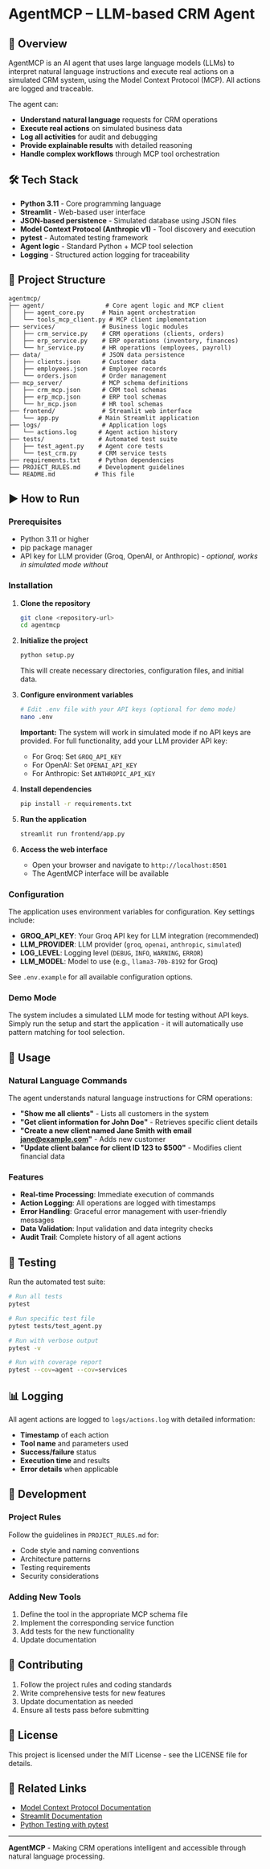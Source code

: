 # AgentMCP – LLM-based CRM Agent

## 🧠 Overview

AgentMCP is an AI agent that uses large language models (LLMs) to interpret natural language instructions and execute real actions on a simulated CRM system, using the Model Context Protocol (MCP). All actions are logged and traceable.

The agent can:
- **Understand natural language** requests for CRM operations
- **Execute real actions** on simulated business data
- **Log all activities** for audit and debugging
- **Provide explainable results** with detailed reasoning
- **Handle complex workflows** through MCP tool orchestration

## 🛠️ Tech Stack

- **Python 3.11** - Core programming language
- **Streamlit** - Web-based user interface
- **JSON-based persistence** - Simulated database using JSON files
- **Model Context Protocol (Anthropic v1)** - Tool discovery and execution
- **pytest** - Automated testing framework
- **Agent logic** - Standard Python + MCP tool selection
- **Logging** - Structured action logging for traceability

## 📁 Project Structure

```
agentmcp/
├── agent/                 # Core agent logic and MCP client
│   ├── agent_core.py     # Main agent orchestration
│   └── tools_mcp_client.py # MCP client implementation
├── services/             # Business logic modules
│   ├── crm_service.py    # CRM operations (clients, orders)
│   ├── erp_service.py    # ERP operations (inventory, finances)
│   └── hr_service.py     # HR operations (employees, payroll)
├── data/                 # JSON data persistence
│   ├── clients.json      # Customer data
│   ├── employees.json    # Employee records
│   └── orders.json       # Order management
├── mcp_server/           # MCP schema definitions
│   ├── crm_mcp.json      # CRM tool schemas
│   ├── erp_mcp.json      # ERP tool schemas
│   └── hr_mcp.json       # HR tool schemas
├── frontend/             # Streamlit web interface
│   └── app.py           # Main Streamlit application
├── logs/                 # Application logs
│   └── actions.log      # Agent action history
├── tests/               # Automated test suite
│   ├── test_agent.py    # Agent core tests
│   └── test_crm.py      # CRM service tests
├── requirements.txt     # Python dependencies
├── PROJECT_RULES.md     # Development guidelines
└── README.md           # This file
```

## ▶️ How to Run

### Prerequisites
- Python 3.11 or higher
- pip package manager
- API key for LLM provider (Groq, OpenAI, or Anthropic) - *optional, works in simulated mode without*

### Installation

1. **Clone the repository**
   ```bash
   git clone <repository-url>
   cd agentmcp
   ```

2. **Initialize the project**
   ```bash
   python setup.py
   ```
   This will create necessary directories, configuration files, and initial data.

3. **Configure environment variables**
   ```bash
   # Edit .env file with your API keys (optional for demo mode)
   nano .env
   ```
   
   **Important:** The system will work in simulated mode if no API keys are provided. For full functionality, add your LLM provider API key:
   - For Groq: Set `GROQ_API_KEY`
   - For OpenAI: Set `OPENAI_API_KEY` 
   - For Anthropic: Set `ANTHROPIC_API_KEY`

4. **Install dependencies**
   ```bash
   pip install -r requirements.txt
   ```

5. **Run the application**
   ```bash
   streamlit run frontend/app.py
   ```

6. **Access the web interface**
   - Open your browser and navigate to `http://localhost:8501`
   - The AgentMCP interface will be available

### Configuration

The application uses environment variables for configuration. Key settings include:

- **GROQ_API_KEY**: Your Groq API key for LLM integration (recommended)
- **LLM_PROVIDER**: LLM provider (`groq`, `openai`, `anthropic`, `simulated`)
- **LOG_LEVEL**: Logging level (`DEBUG`, `INFO`, `WARNING`, `ERROR`)
- **LLM_MODEL**: Model to use (e.g., `llama3-70b-8192` for Groq)

See `.env.example` for all available configuration options.

### Demo Mode
The system includes a simulated LLM mode for testing without API keys. Simply run the setup and start the application - it will automatically use pattern matching for tool selection.

## 🚀 Usage

### Natural Language Commands

The agent understands natural language instructions for CRM operations:

- **"Show me all clients"** - Lists all customers in the system
- **"Get client information for John Doe"** - Retrieves specific client details
- **"Create a new client named Jane Smith with email jane@example.com"** - Adds new customer
- **"Update client balance for client ID 123 to $500"** - Modifies client financial data

### Features

- **Real-time Processing**: Immediate execution of commands
- **Action Logging**: All operations are logged with timestamps
- **Error Handling**: Graceful error management with user-friendly messages
- **Data Validation**: Input validation and data integrity checks
- **Audit Trail**: Complete history of all agent actions

## 🧪 Testing

Run the automated test suite:

```bash
# Run all tests
pytest

# Run specific test file
pytest tests/test_agent.py

# Run with verbose output
pytest -v

# Run with coverage report
pytest --cov=agent --cov=services
```

## 📊 Logging

All agent actions are logged to `logs/actions.log` with detailed information:

- **Timestamp** of each action
- **Tool name** and parameters used
- **Success/failure** status
- **Execution time** and results
- **Error details** when applicable

## 🔧 Development

### Project Rules
Follow the guidelines in `PROJECT_RULES.md` for:
- Code style and naming conventions
- Architecture patterns
- Testing requirements
- Security considerations

### Adding New Tools
1. Define the tool in the appropriate MCP schema file
2. Implement the corresponding service function
3. Add tests for the new functionality
4. Update documentation

## 🤝 Contributing

1. Follow the project rules and coding standards
2. Write comprehensive tests for new features
3. Update documentation as needed
4. Ensure all tests pass before submitting

## 📝 License

This project is licensed under the MIT License - see the LICENSE file for details.

## 🔗 Related Links

- [Model Context Protocol Documentation](https://modelcontextprotocol.io/)
- [Streamlit Documentation](https://docs.streamlit.io/)
- [Python Testing with pytest](https://docs.pytest.org/)

---

**AgentMCP** - Making CRM operations intelligent and accessible through natural language processing. 